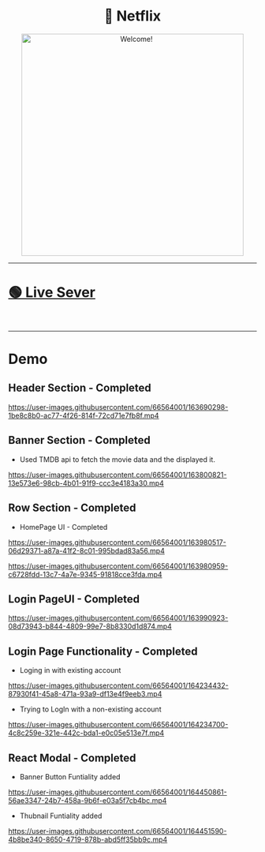 <div align="center" >
  
  <h1> 🔴 Netflix </h1>
  <img src="https://user-images.githubusercontent.com/66564001/163689958-09b30d37-a5d8-4058-b695-73cbccb3cb20.gif" alt="Welcome!" width="450"/>
  <hr>
</div>

# [🟢 Live Sever](https://netflix-clone-sunami.netlify.app/)

<br>
<hr>

# Demo

## Header Section - Completed

https://user-images.githubusercontent.com/66564001/163690298-1be8c8b0-ac77-4f26-814f-72cd71e7fb8f.mp4


## Banner Section - Completed

* Used TMDB api to fetch the movie data and the displayed it.


https://user-images.githubusercontent.com/66564001/163800821-13e573e6-98cb-4b01-91f9-ccc3e4183a30.mp4

## Row Section - Completed

* HomePage UI - Completed

https://user-images.githubusercontent.com/66564001/163980517-06d29371-a87a-41f2-8c01-995bdad83a56.mp4


https://user-images.githubusercontent.com/66564001/163980959-c6728fdd-13c7-4a7e-9345-91818cce3fda.mp4

## Login PageUI - Completed


https://user-images.githubusercontent.com/66564001/163990923-08d73943-b844-4809-99e7-8b8330d1d874.mp4


## Login Page Functionality - Completed

* Loging in with existing account

https://user-images.githubusercontent.com/66564001/164234432-87930f41-45a8-471a-93a9-df13e4f9eeb3.mp4


* Trying to LogIn with a non-existing account

https://user-images.githubusercontent.com/66564001/164234700-4c8c259e-321e-442c-bda1-e0c05e513e7f.mp4

<!-- For Soham * SignUp with a new account


https://user-images.githubusercontent.com/66564001/164236038-2e93e69c-7953-4ba2-b976-6740e71d0c78.mp4




https://user-images.githubusercontent.com/66564001/164236351-30492432-42a8-4166-9395-8c496892c1b4.mp4 -->


## React Modal - Completed

* Banner Button Funtiality added

https://user-images.githubusercontent.com/66564001/164450861-56ae3347-24b7-458a-9b6f-e03a5f7cb4bc.mp4

* Thubnail Funtiality added


https://user-images.githubusercontent.com/66564001/164451590-4b8be340-8650-4719-878b-abd5ff35bb9c.mp4


